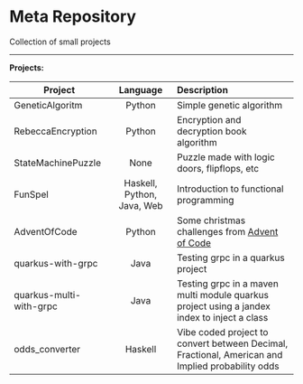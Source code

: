 # Meta Repository

Collection of small projects

----

**Projects:**

| Project             	   |          Language          | Description                                                                                      |
|-------------------------|:--------------------------:|:-------------------------------------------------------------------------------------------------|
| GeneticAlgoritm     	   |           Python           | Simple genetic algorithm                                                                         |
| RebeccaEncryption   	   |           Python           | Encryption and decryption book algorithm                                                         |
| StateMachinePuzzle  	   |            None            | Puzzle made with logic doors, flipflops, etc                                                     |
| FunSpel             	   | Haskell, Python, Java, Web | Introduction to functional programming                                                           |
| AdventOfCode        	   |           Python           | Some christmas challenges from [Advent of Code](https://adventofcode.com/2020)                   |
| quarkus-with-grpc   	   |            Java            | Testing grpc in a quarkus project                                                                |
| quarkus-multi-with-grpc |            Java            | Testing grpc in a maven multi module quarkus project using a jandex index to inject a class      |
| odds_converter          |          Haskell           | Vibe coded project to convert between Decimal, Fractional, American and Implied probability odds |